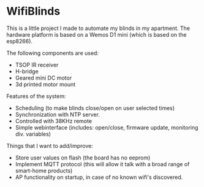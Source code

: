 # WifiBlinds
This is a little project I made to automate my blinds in my apartment.
The hardware platform is based on a Wemos D1 mini (which is based on the esp8266).

The following components are used:
- TSOP IR receiver
- H-bridge
- Geared mini DC motor
- 3d printed motor mount


Features of the system:
- Scheduling (to make blinds close/open on user selected times)
- Synchronization with NTP server.
- Controlled with 38KHz remote
- Simple webinterface (includes: open/close, firmware update, monitoring div. variables)


Things that I want to add/improve:
- Store user values on flash (the board has no eeprom)
- Implement MQTT protocol (this will allow it talk with a broad range of smart-home products)
- AP functionality on startup, in case of no known wifi's discovered.
